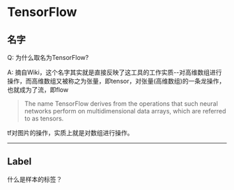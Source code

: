 # TensorFlow

## 名字

Q: 为什么取名为TensorFlow?

A: 摘自Wiki，这个名字其实就是直接反映了这工具的工作实质--对高维数组进行操作，而高维数组又被称之为张量，即tensor，对张量(高维数组)的一条龙操作，也就成为了流，即flow

> The name TensorFlow derives from the operations that such neural networks perform on multidimensional data arrays, which are referred to as tensors.

tf对图片的操作，实质上就是对数组进行操作。

---

## Label

什么是样本的标签？

